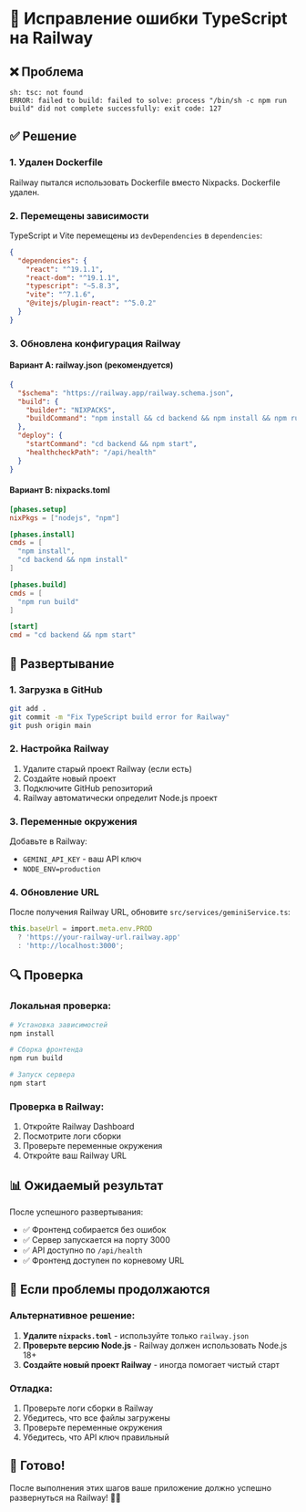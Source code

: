 # 🔧 Исправление ошибки TypeScript на Railway

## ❌ Проблема
```
sh: tsc: not found
ERROR: failed to build: failed to solve: process "/bin/sh -c npm run build" did not complete successfully: exit code: 127
```

## ✅ Решение

### 1. Удален Dockerfile
Railway пытался использовать Dockerfile вместо Nixpacks. Dockerfile удален.

### 2. Перемещены зависимости
TypeScript и Vite перемещены из `devDependencies` в `dependencies`:

```json
{
  "dependencies": {
    "react": "^19.1.1",
    "react-dom": "^19.1.1",
    "typescript": "~5.8.3",
    "vite": "^7.1.6",
    "@vitejs/plugin-react": "^5.0.2"
  }
}
```

### 3. Обновлена конфигурация Railway

#### Вариант A: railway.json (рекомендуется)
```json
{
  "$schema": "https://railway.app/railway.schema.json",
  "build": {
    "builder": "NIXPACKS",
    "buildCommand": "npm install && cd backend && npm install && npm run build"
  },
  "deploy": {
    "startCommand": "cd backend && npm start",
    "healthcheckPath": "/api/health"
  }
}
```

#### Вариант B: nixpacks.toml
```toml
[phases.setup]
nixPkgs = ["nodejs", "npm"]

[phases.install]
cmds = [
  "npm install",
  "cd backend && npm install"
]

[phases.build]
cmds = [
  "npm run build"
]

[start]
cmd = "cd backend && npm start"
```

## 🚀 Развертывание

### 1. Загрузка в GitHub
```bash
git add .
git commit -m "Fix TypeScript build error for Railway"
git push origin main
```

### 2. Настройка Railway
1. Удалите старый проект Railway (если есть)
2. Создайте новый проект
3. Подключите GitHub репозиторий
4. Railway автоматически определит Node.js проект

### 3. Переменные окружения
Добавьте в Railway:
- `GEMINI_API_KEY` - ваш API ключ
- `NODE_ENV=production`

### 4. Обновление URL
После получения Railway URL, обновите `src/services/geminiService.ts`:
```typescript
this.baseUrl = import.meta.env.PROD 
  ? 'https://your-railway-url.railway.app'
  : 'http://localhost:3000';
```

## 🔍 Проверка

### Локальная проверка:
```bash
# Установка зависимостей
npm install

# Сборка фронтенда
npm run build

# Запуск сервера
npm start
```

### Проверка в Railway:
1. Откройте Railway Dashboard
2. Посмотрите логи сборки
3. Проверьте переменные окружения
4. Откройте ваш Railway URL

## 📊 Ожидаемый результат

После успешного развертывания:
- ✅ Фронтенд собирается без ошибок
- ✅ Сервер запускается на порту 3000
- ✅ API доступно по `/api/health`
- ✅ Фронтенд доступен по корневому URL

## 🚨 Если проблемы продолжаются

### Альтернативное решение:
1. **Удалите `nixpacks.toml`** - используйте только `railway.json`
2. **Проверьте версию Node.js** - Railway должен использовать Node.js 18+
3. **Создайте новый проект Railway** - иногда помогает чистый старт

### Отладка:
1. Проверьте логи сборки в Railway
2. Убедитесь, что все файлы загружены
3. Проверьте переменные окружения
4. Убедитесь, что API ключ правильный 

## 🎉 Готово!

После выполнения этих шагов ваше приложение должно успешно развернуться на Railway! 🚂✨
